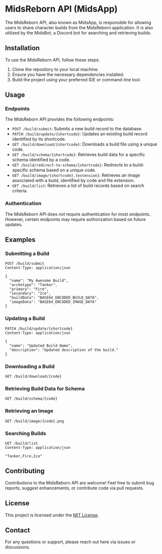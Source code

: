 # MidsReborn API (MidsApp)

The MidsReborn API, also known as MidsApp, is responsible for allowing users to share character builds from the MidsReborn application. It is also utilized by the MidsBot, a Discord bot for searching and retrieving builds.

## Installation

To use the MidsReborn API, follow these steps:

1. Clone the repository to your local machine.
2. Ensure you have the necessary dependencies installed.
3. Build the project using your preferred IDE or command-line tool.

## Usage

### Endpoints

The MidsReborn API provides the following endpoints:

- `POST /build/submit`: Submits a new build record to the database.
- `PATCH /build/update/{shortcode}`: Updates an existing build record identified by its shortcode.
- `GET /build/download/{shortcode}`: Downloads a build file using a unique code.
- `GET /build/schema/{shortcode}`: Retrieves build data for a specific schema identified by a code.
- `GET /build/redirect-to-schema/{shortcode}`: Redirects to a build-specific schema based on a unique code.
- `GET /build/image/{shortcode}.{extension}`: Retrieves an image associated with a build, identified by code and file extension.
- `GET /build/list`: Retrieves a list of build records based on search criteria.

### Authentication

The MidsReborn API does not require authentication for most endpoints. However, certain endpoints may require authorization based on future updates.

## Examples

### Submitting a Build

```http
POST /build/submit
Content-Type: application/json

{
  "name": "My Awesome Build",
  "archetype": "Tanker",
  "primary": "Fire",
  "secondary": "Ice",
  "buildData": "BASE64_ENCODED_BUILD_DATA",
  "imageData": "BASE64_ENCODED_IMAGE_DATA"
}
```

### Updating a Build

```http
PATCH /build/update/{shortcode}
Content-Type: application/json

{
  "name": "Updated Build Name",
  "description": "Updated description of the build."
}
```

### Downloading a Build

```http
GET /build/download/{code}
```

### Retrieving Build Data for Schema

```http
GET /build/schema/{code}
```

### Retrieving an Image

```http
GET /build/image/{code}.png
```

### Searching Builds

```http
GET /build/list
Content-Type: application/json

"Tanker,Fire,Ice"
```

## Contributing

Contributions to the MidsReborn API are welcome! Feel free to submit bug reports, suggest enhancements, or contribute code via pull requests.

## License

This project is licensed under the [MIT License](LICENSE).

## Contact

For any questions or support, please reach out here via issues or discussions.
